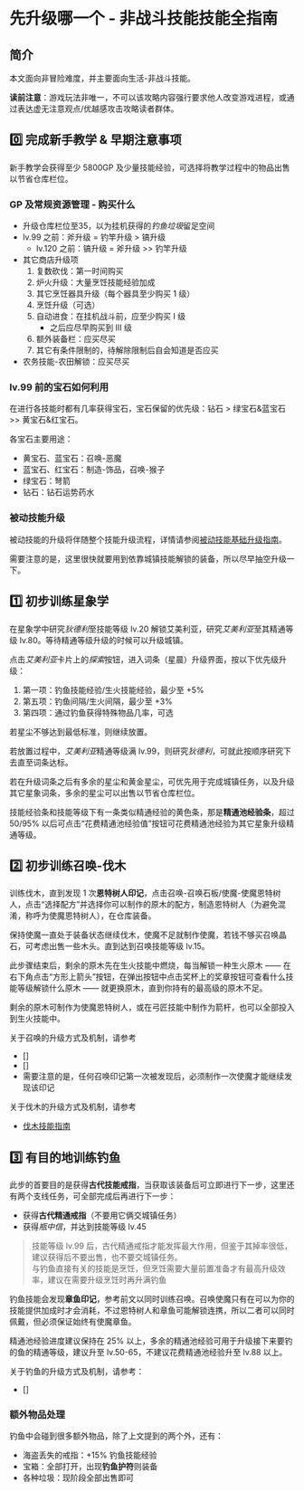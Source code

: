 # 先升级哪一个 - 非战斗技能技能全指南
## 简介
本文面向非冒险难度，并主要面向生活-非战斗技能。

**读前注意**：游戏玩法非唯一，不可以该攻略内容强行要求他人改变游戏进程，或通过表达虚无注意观点/优越感攻击攻略读者群体。

## :zero: 完成新手教学 & 早期注意事项
新手教学会获得至少 5800GP 及少量技能经验，可选择将教学过程中的物品出售以节省仓库栏位。

### GP 及常规资源管理 - 购买什么
* 升级仓库栏位至35，以为挂机获得的*钓鱼垃圾*留足空间
* lv.99 之前：斧升级 = 钓竿升级 > 镐升级
    + lv.120 之前：镐升级 = 斧升级 >> 钓竿升级
* 其它商店升级项
    1. 复数砍伐：第一时间购买
    2. 炉火升级：大量烹饪技能经验加成
    3. 其它烹饪器具升级（每个器具至少购买 1 级）
    4. 烹饪升级（可选）
    5. 自动进食：在挂机战斗前，应至少购买 I 级
        + 之后应尽早购买到 III 级
    6. 额外装备栏：应买尽买
    7. 其它有条件限制的，待解除限制后自会知道是否应买
* 农务技能-农田解锁：应买尽买

### lv.99 前的宝石如何利用
在进行各技能时都有几率获得宝石，宝石保留的优先级：钻石 > 绿宝石&蓝宝石 >> 黄宝石&红宝石。

各宝石主要用途：
* 黄宝石、蓝宝石：召唤-恶魔
* 蓝宝石、红宝石：制造-饰品，召唤-猴子
* 绿宝石：弩箭
* 钻石：钻石运势药水

### 被动技能升级
被动技能的升级将伴随整个技能升级流程，详情请参阅[被动技能基础升级指南](/Articles/Non-Combat/被动技能基础升级指南.md)。

需要注意的是，这里很快就要用到依靠城镇技能解锁的装备，所以尽早抽空升级一下。

## :one: 初步训练星象学
在星象学中研究*狄德利*至技能等级 lv.20 解锁艾美利亚，研究*艾美利亚*至其精通等级 lv.80。等待精通等级升级的时候可以升级城镇。

点击*艾美利亚*卡片上的*探索*按钮，进入词条（星晨）升级界面，按以下优先级升级：

1. 第一项：钓鱼技能经验/生火技能经验，最少至 +5%
2. 第五项：钓鱼间隔/生火间隔，最少至 +3%
3. 第四项：通过钓鱼获得特殊物品几率，可选

若星尘不够达到最低标准，则继续放置。

若放置过程中，*艾美利亚*精通等级满 lv.99，则研究*狄德利*，可就此按顺序研究下去直至词条达标。

若在升级词条之后有多余的星尘和黄金星尘，可优先用于完成城镇任务，以及升级其它星象词条，多余的星尘可以出售以节省仓库栏位。

技能经验条和技能等级下有一条类似精通经验的黄色条，那是**精通池经验条**，超过 50/95% 以后可点击“花费精通池经验值”按钮可花费精通池经验为其它星象升级精通等级。

## :two: 初步训练召唤-伐木
训练伐木，直到发现 1 次**恩特树人印记**，点击召唤-召唤石板/使魔-使魔恩特树人，点击“选择配方”并选择你可以制作的原木的配方，制造恩特树人（为避免混淆，称呼为使魔恩特树人），在仓库装备。

保持使魔一直处于装备状态继续伐木，使魔不足就制作使魔，若钱不够买召唤晶石，可考虑出售一些木头。直到达到召唤技能等级 lv.15。

此步骤结束后，剩余的原木先在生火技能中燃烧，每当解锁一种生火原木 —— 在右下角点击“方形上箭头”按钮，在弹出按钮中点击奖杯上的奖章按钮可查看什么技能等级解锁什么原木 —— 就更换原木，直到你持有的最高级的原木不足。

剩余的原木可制作为使魔恩特树人，或在弓匠技能中制作为箭杆，也可以全部投入到生火技能中。

<!-- TODO: -->
关于召唤的升级方式及机制，请参考
* []
* []
* 需要注意的是，任何召唤印记第一次被发现后，必须制作一次使魔才能继续发现该印记

关于伐木的升级方式及机制，请参考
* [伐木技能指南](/Articles/Non-Combat/伐木技能指南.md)

## :three: 有目的地训练钓鱼
此步的首要目的是获得**古代技能戒指**，当获取该装备后可立即进行下一步，这里还有两个支线任务，可全部完成后再进行下一步：

* 获得**古代精通戒指**（不要用它俩交城镇任务）
* 获得*瓶中信*，并达到技能等级 lv.45

> 技能等级 lv.99 后，古代精通戒指才能发挥最大作用，但鉴于其掉率很低，建议获得后不要出售，也不要交城镇任务。  
> 与钓鱼直接有关的技能是烹饪，但烹饪需要大量前置准备才有最高升级效率，建议在需要升级烹饪时再升满钓鱼

钓鱼技能会发现**章鱼印记**，参考前文以同时训练召唤。召唤使魔只有在可以为你的技能提供加成时才会消耗，不过恩特树人和章鱼可能解锁连携，所以二者可以同时佩戴，但必须保证始终有使魔章鱼。

精通池经验进度建议保持在 25% 以上，多余的精通池经验可用于升级接下来要钓的鱼的精通等级，建议升至 lv.50-65，不建议花费精通池经验升至 lv.88 以上。

<!-- TODO: -->
关于钓鱼的升级方式及机制，请参考：
* []

### 额外物品处理
钓鱼中会碰到很多额外物品，除了上文提到的两个外，还有：
* 海盗丢失的戒指：+15% 钓鱼技能经验
* 宝箱：全部打开，出现**钓鱼护符**则装备
* 各种垃圾：现阶段全部出售即可
